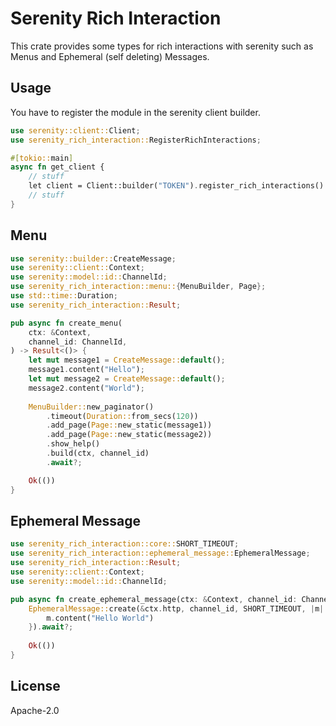 # Serenity Rich Interaction

This crate provides some types for rich interactions with serenity such as Menus and Ephemeral (self deleting) Messages.

## Usage

You have to register the module in the serenity client builder.
```rust
use serenity::client::Client;
use serenity_rich_interaction::RegisterRichInteractions;

#[tokio::main]
async fn get_client {
    // stuff
    let client = Client::builder("TOKEN").register_rich_interactions().await?;
    // stuff
}
```

## Menu

```rust
use serenity::builder::CreateMessage;
use serenity::client::Context;
use serenity::model::id::ChannelId;
use serenity_rich_interaction::menu::{MenuBuilder, Page};
use std::time::Duration;
use serenity_rich_interaction::Result;

pub async fn create_menu(
    ctx: &Context,
    channel_id: ChannelId,
) -> Result<()> {
    let mut message1 = CreateMessage::default();
    message1.content("Hello");
    let mut message2 = CreateMessage::default();
    message2.content("World");
    
    MenuBuilder::new_paginator()
        .timeout(Duration::from_secs(120))
        .add_page(Page::new_static(message1))
        .add_page(Page::new_static(message2))
        .show_help()
        .build(ctx, channel_id)
        .await?;

    Ok(())
}
```

## Ephemeral Message

```rust
use serenity_rich_interaction::core::SHORT_TIMEOUT;
use serenity_rich_interaction::ephemeral_message::EphemeralMessage;
use serenity_rich_interaction::Result;
use serenity::client::Context;
use serenity::model::id::ChannelId;

pub async fn create_ephemeral_message(ctx: &Context, channel_id: ChannelId) -> Result<()> {
    EphemeralMessage::create(&ctx.http, channel_id, SHORT_TIMEOUT, |m| {
        m.content("Hello World")
    }).await?;
    
    Ok(())
}

```


## License

Apache-2.0
